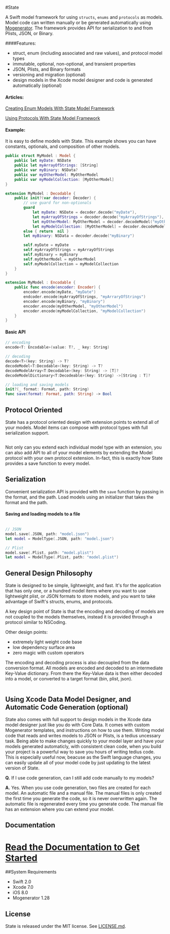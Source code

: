 #State

A Swift model framework for using `structs`, `enums` and `protocols` as models. Model code can written manually or be generated automatically using [Mogenerator](https://github.com/rentzsch/mogenerator). The framework provides API for serialization to and from Plists, JSON, or Binary.
                                                                                                                                                                                                                                                   
####Features: 

- struct, enum (including associated and raw values), and protocol model types
- immutable, optional, non-optional, and transient properties
- JSON, Plists, and Binary formats
- versioning and migration (optional)
- design models in the Xcode model designer and code is generated automatically (optional)


#### Articles:

[Creating Enum Models With State Model Framework](http://www.amberstar.org/creating-enum-models-with-state-model-framework/)

[Using Protocols With State Model Framework](http://www.amberstar.org/state-model-framework-protocols/)

#### Example:
It is easy to define models with State. This example shows you can have constants, optionals, and composition of other models.

```swift
public struct MyModel : Model {
    public let myDate: NSDate
    public let myArrayOfStrings: [String]
    public var myBinary: NSData?
    public var myOtherModel: MyOtherModel
    public var myModelCollection: [MyOtherModel]
}

extension MyModel : Decodable {
    public init?(var decoder: Decoder) {
        // use guard for non-optionals
        guard
            let myDate: NSDate = decoder.decode("myDate"),
            let myArrayOfStrings = decoder.decode("myArrayOfStrings"),
            let myOtherModel: MyOtherModel = decoder.decodeModel("myOtherModel"),
            let myModelCollection: [MyOtherModel] = decoder.decodeModelArray("myModelCollection"),
        else { return  nil }
        let myBinary: NSData = decoder.decode("myBinary")

        self.myDate = myDate
        self.myArrayOfStrings = myArrayOfStrings
        self.myBinary = myBinary
        self.myOtherModel = myOtherModel
        self.myModelCollection = myModelCollection
    }
}

extension MyModel : Encodable {
    public func encode(encoder: Encoder) {
        encoder.encode(myDate, "myDate")
        endcoder.encode(myArrayOfStrings, "myArraryOfStrings")
        encoder.encode(myBinary, "myBinary")
        encoder.encode(myOtherModel, "myOtherModel")
        encoder.encode(myModelCollection, "myModelCollection")
    }
}

```

#### Basic API

```swift
// encoding
encode<T: Encodable>(value: T?, _ key: String)

// decoding
decode<T>(key: String) -> T?
decodeModel<T:Decodable>(key: String) -> T?
decodeModelArray<T:Decodable>(key: String) -> [T]?
decodeModelDictionary<T:Decodeable>(key: String) ->[String : T]?

// loading and saving models
init?(_ format: Format, path: String)
func save(format: Format, path: String) -> Bool
```

## Protocol Oriented
State has a protocol oriented design with extension points to extend all of your models.
Model items can compose with protocol types with full serialization support.

![<Protocol Oriented>](Docs/Resources/diag2.png)

Not only can you extend each individual model type with an extension, you can also add API to all of your model elements by extending the Model protocol with your own protocol extension. In-fact, this is exactly how State provides a save function to every model.


## Serialization
Convenient serialization API is provided with the  `save` function by passing in the format, and the path. Load models using an initializer that takes the format and the path.

#### Saving and loading models to a file
```swift

// JSON
model.save(.JSON, path: "model.json")
let model = ModelType(.JSON, path: "model.json")

// Plist
model.save(.Plist, path: "model.plist")
let model = ModelType(.Plist, path: "model.plist")
```

## General Design Philosophy 
State is designed to be simple, lightweight, and fast. It's for the application that has only one, or a hundred model items where you want to use lightweight plist, or JSON formats to store models, and you want to take advantage of Swift's structs, enums, and protocols.

A key design point of State is that the encoding and decoding of models are not coupled to the models themselves, instead it is provided through a protocol similar to NSCoding.

Other design points:

* extremely light weight code base
* low dependency surface area
* zero magic with custom operators


The encoding and decoding process is also decoupled from the data conversion format. All models are encoded and decoded to an intermediate Key-Value dictionary. From there the Key-Value data is then either decoded into a model, or converted to a target format (bin, plist, json).
![<Protocol Oriented>](Docs/Resources/diag1.png)

![<Protocol Oriented>](Docs/Resources/diag4.png)


## Using Xcode Data Model Designer, and Automatic Code Generation (optional)
State also comes with full support to design models in the Xcode data model designer just like you do with Core Data. It comes with custom Mogenerator templates, and instructions on how to use them. Writing model code that reads and writes models to JSON or Plists, is a tedius uncessary task. Being able to make changes quickly to your model layer and have your models generated automaticly, with consistent clean code, when you build your project is a powerful way to save you hours of writing tedius code. This is especially useful now, beacuse as the Swift language changes, you can easily update all of your model code by just updating to the latest version of State.

**Q.** If I use code generation, can I still add code manually to my models?

**A.** Yes. When you use code generation, two files are created for each model. An automatic file and a manual file. The manual files is only created the first time you generate the code, so it is never overwritten again. The automatic file is regenerated every time you generate code. The manual file has an extension where you can extend your model.
![<Generated Files>](Docs/Resources/diag5.png)

## Documentation
# [ Read the Documentation to Get Started](Docs/)

##System Requirements
- Swift 2.0
- Xcode 7.0
- iOS 8.0
- Mogenerator 1.28

## License

State is released under the MIT license. See
[LICENSE.md](https://github.com/STLabs/State/blob/master/LICENSE).
